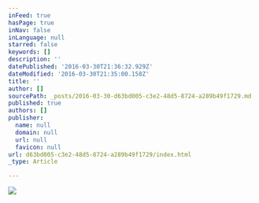 ```yaml
---
inFeed: true
hasPage: true
inNav: false
inLanguage: null
starred: false
keywords: []
description: ''
datePublished: '2016-03-30T21:36:32.929Z'
dateModified: '2016-03-30T21:35:00.158Z'
title: ''
author: []
sourcePath: _posts/2016-03-30-d63bd005-c3e2-48d5-8724-a289b49f1729.md
published: true
authors: []
publisher:
  name: null
  domain: null
  url: null
  favicon: null
url: d63bd005-c3e2-48d5-8724-a289b49f1729/index.html
_type: Article

---
```

![](https://the-grid-user-content.s3-us-west-2.amazonaws.com/7a1fd333-ada3-47a0-a20d-f8445a66c693.jpg)